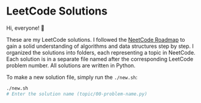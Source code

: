 # LeetCode Solutions

Hi, everyone! 👋

These are my LeetCode solutions. I followed the [NeetCode Roadmap](https://neetcode.io/roadmap)  to gain a solid understanding of algorithms and data structures step by step. I organized the solutions into folders, each representing a topic in NeetCode. Each solution is in a separate file named after the corresponding LeetCode problem number. All solutions are written in Python.

To make a new solution file, simply run the `./new.sh`:
```bash
./new.sh
# Enter the solution name (topic/00-problem-name.py)
```